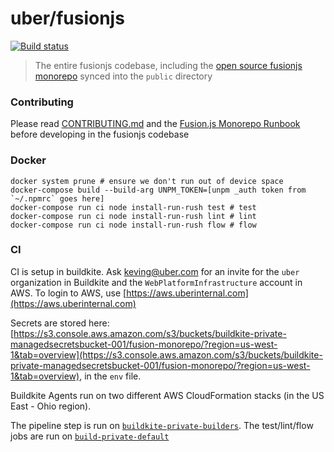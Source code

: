 # uber/fusionjs

[![Build status](https://badge.buildkite.com/e962e49f800a98e953516b0d036bc66501ccb5e90dcd7eff2f.svg?branch=master)](https://buildkite.com/uber/fusionjs)

> The entire fusionjs codebase, including the [open source fusionjs monorepo](https://github.com/fusionjs/fusionjs) synced into the `public` directory

### Contributing

Please read [CONTRIBUTING.md](CONTRIBUTING.md) and the [Fusion.js Monorepo Runbook](https://docs.google.com/document/d/1gvmU9Q2HUe0HTdfOQAVZoJyiDTa4uVF-9te1v21P3AI) before developing in the fusionjs codebase

### Docker

```
docker system prune # ensure we don't run out of device space
docker-compose build --build-arg UNPM_TOKEN=[unpm _auth token from `~/.npmrc` goes here]
docker-compose run ci node install-run-rush test # test
docker-compose run ci node install-run-rush lint # lint
docker-compose run ci node install-run-rush flow # flow
```

### CI

CI is setup in buildkite. Ask keving@uber.com for an invite for the `uber` organization in Buildkite and the `WebPlatformInfrastructure` account in AWS. To login to AWS, use [https://aws.uberinternal.com](https://aws.uberinternal.com)

Secrets are stored here: [https://s3.console.aws.amazon.com/s3/buckets/buildkite-private-managedsecretsbucket-001/fusion-monorepo/?region=us-west-1&tab=overview](https://s3.console.aws.amazon.com/s3/buckets/buildkite-private-managedsecretsbucket-001/fusion-monorepo/?region=us-west-1&tab=overview), in the `env` file.

Buildkite Agents run on two different AWS CloudFormation stacks (in the US East - Ohio region).

The pipeline step is run on [`buildkite-private-builders`](https://us-east-2.console.aws.amazon.com/cloudformation/home?region=us-east-2#/stack/detail?stackId=arn:aws:cloudformation:us-east-2:027047743804:stack%2Fbuildkite-private-builders%2F939ea260-4509-11e9-802f-069569a529ae). The test/lint/flow jobs are run on [`build-private-default`](https://us-east-2.console.aws.amazon.com/cloudformation/home?region=us-east-2#/stack/detail?stackId=arn:aws:cloudformation:us-east-2:027047743804:stack%2Fbuildkite-private-default%2F65a2e370-5479-11e8-9e22-50a686f309d1)

